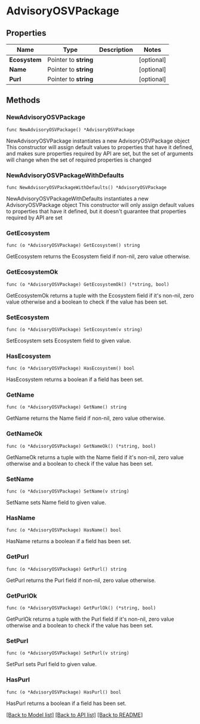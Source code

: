 # AdvisoryOSVPackage

## Properties

Name | Type | Description | Notes
------------ | ------------- | ------------- | -------------
**Ecosystem** | Pointer to **string** |  | [optional] 
**Name** | Pointer to **string** |  | [optional] 
**Purl** | Pointer to **string** |  | [optional] 

## Methods

### NewAdvisoryOSVPackage

`func NewAdvisoryOSVPackage() *AdvisoryOSVPackage`

NewAdvisoryOSVPackage instantiates a new AdvisoryOSVPackage object
This constructor will assign default values to properties that have it defined,
and makes sure properties required by API are set, but the set of arguments
will change when the set of required properties is changed

### NewAdvisoryOSVPackageWithDefaults

`func NewAdvisoryOSVPackageWithDefaults() *AdvisoryOSVPackage`

NewAdvisoryOSVPackageWithDefaults instantiates a new AdvisoryOSVPackage object
This constructor will only assign default values to properties that have it defined,
but it doesn't guarantee that properties required by API are set

### GetEcosystem

`func (o *AdvisoryOSVPackage) GetEcosystem() string`

GetEcosystem returns the Ecosystem field if non-nil, zero value otherwise.

### GetEcosystemOk

`func (o *AdvisoryOSVPackage) GetEcosystemOk() (*string, bool)`

GetEcosystemOk returns a tuple with the Ecosystem field if it's non-nil, zero value otherwise
and a boolean to check if the value has been set.

### SetEcosystem

`func (o *AdvisoryOSVPackage) SetEcosystem(v string)`

SetEcosystem sets Ecosystem field to given value.

### HasEcosystem

`func (o *AdvisoryOSVPackage) HasEcosystem() bool`

HasEcosystem returns a boolean if a field has been set.

### GetName

`func (o *AdvisoryOSVPackage) GetName() string`

GetName returns the Name field if non-nil, zero value otherwise.

### GetNameOk

`func (o *AdvisoryOSVPackage) GetNameOk() (*string, bool)`

GetNameOk returns a tuple with the Name field if it's non-nil, zero value otherwise
and a boolean to check if the value has been set.

### SetName

`func (o *AdvisoryOSVPackage) SetName(v string)`

SetName sets Name field to given value.

### HasName

`func (o *AdvisoryOSVPackage) HasName() bool`

HasName returns a boolean if a field has been set.

### GetPurl

`func (o *AdvisoryOSVPackage) GetPurl() string`

GetPurl returns the Purl field if non-nil, zero value otherwise.

### GetPurlOk

`func (o *AdvisoryOSVPackage) GetPurlOk() (*string, bool)`

GetPurlOk returns a tuple with the Purl field if it's non-nil, zero value otherwise
and a boolean to check if the value has been set.

### SetPurl

`func (o *AdvisoryOSVPackage) SetPurl(v string)`

SetPurl sets Purl field to given value.

### HasPurl

`func (o *AdvisoryOSVPackage) HasPurl() bool`

HasPurl returns a boolean if a field has been set.


[[Back to Model list]](../README.md#documentation-for-models) [[Back to API list]](../README.md#documentation-for-api-endpoints) [[Back to README]](../README.md)


